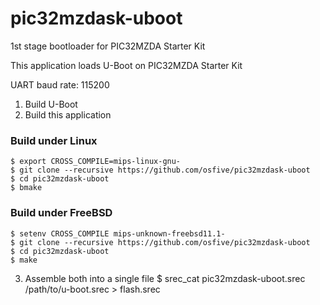 # pic32mzdask-uboot
1st stage bootloader for PIC32MZDA Starter Kit

This application loads U-Boot on PIC32MZDA Starter Kit

UART baud rate: 115200

1. Build U-Boot
2. Build this application

### Build under Linux

    $ export CROSS_COMPILE=mips-linux-gnu-
    $ git clone --recursive https://github.com/osfive/pic32mzdask-uboot
    $ cd pic32mzdask-uboot
    $ bmake

### Build under FreeBSD

    $ setenv CROSS_COMPILE mips-unknown-freebsd11.1-
    $ git clone --recursive https://github.com/osfive/pic32mzdask-uboot
    $ cd pic32mzdask-uboot
    $ make

3. Assemble both into a single file
    $ srec_cat pic32mzdask-uboot.srec /path/to/u-boot.srec > flash.srec
